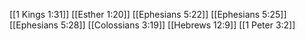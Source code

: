 [[1 Kings 1:31]]
[[Esther 1:20]]
[[Ephesians 5:22]]
[[Ephesians 5:25]]
[[Ephesians 5:28]]
[[Colossians 3:19]]
[[Hebrews 12:9]]
[[1 Peter 3:2]]
